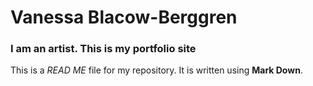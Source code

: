 
# Vanessa Blacow-Berggren

### I am an artist. This is my portfolio site

This is a *READ ME* file for my repository. It is written using **Mark Down**. 
